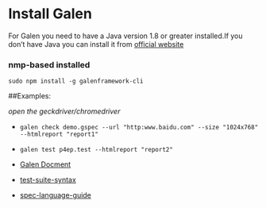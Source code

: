 # Install Galen
For Galen you need to have a Java version 1.8 or greater installed.If you don’t have Java you can install it from [official website](https://www.java.com/en/download/help/download_options.xml)

### nmp-based installed
```sudo npm install -g galenframework-cli```

 

##Examples:

_open the geckdriver/chromedriver_
  
* `galen check demo.gspec --url "http:www.baidu.com" --size "1024x768" --htmlreport "report1"`
* `galen test p4ep.test --htmlreport "report2"`

* [Galen Docment](http://galenframework.com/docs/all/)
* [test-suite-syntax](http://galenframework.com/docs/reference-galen-test-suite-syntax/)
* [spec-language-guide](http://galenframework.com/docs/reference-galen-spec-language-guide/)
